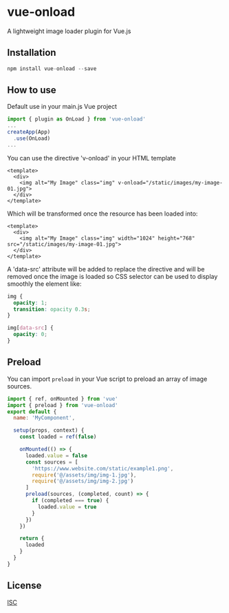 # vue-onload

A lightweight image loader plugin for Vue.js

## Installation

```javascript
npm install vue-onload --save
```

## How to use

Default use in your main.js Vue project

```javascript
import { plugin as OnLoad } from 'vue-onload'
...
createApp(App)
  .use(OnLoad)
...
```

You can use the directive 'v-onload' in your HTML template

```
<template>
  <div>
    <img alt="My Image" class="img" v-onload="/static/images/my-image-01.jpg">
  </div>
</template>
```

Which will be transformed once the resource has been loaded into:

```
<template>
  <div>
    <img alt="My Image" class="img" width="1024" height="768" src="/static/images/my-image-01.jpg">
  </div>
</template>
```

A 'data-src' attribute will be added to replace the directive and will be removed once the image is loaded so CSS selector can be used to display smoothly the element like:

```css
img {
  opacity: 1;
  transition: opacity 0.3s;
}

img[data-src] {
  opacity: 0;
}
```

## Preload

You can import `preload` in your Vue script to preload an array of image sources.

```javascript
import { ref, onMounted } from 'vue'
import { preload } from 'vue-onload'
export default {
  name: 'MyComponent',

  setup(props, context) {
    const loaded = ref(false)

    onMounted(() => {
      loaded.value = false
      const sources = [
        'https://www.website.com/static/example1.png',
        require('@/assets/img/img-1.jpg'),
        require('@/assets/img/img-2.jpg')
      ]
      preload(sources, (completed, count) => {
        if (completed === true) {
          loaded.value = true
        }
      })
    })

    return {
      loaded
    }
  }
}
```

## License

[ISC](https://opensource.org/licenses/ISC)

